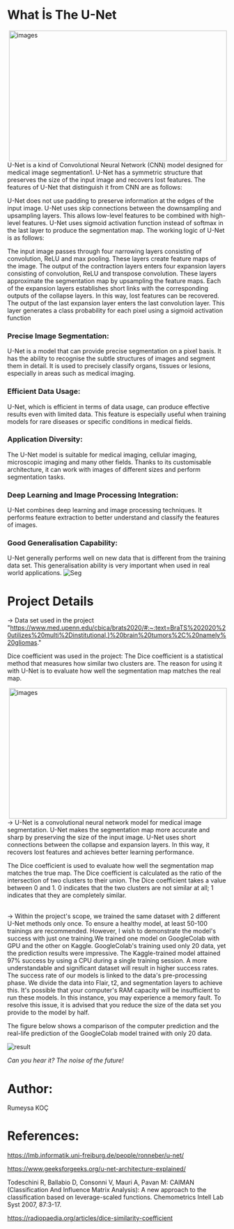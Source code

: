 # What İs The U-Net 

<img src="https://www.frontiersin.org/files/Articles/482352/fonc-09-00964-HTML/image_m/fonc-09-00964-g002.jpg" alt="images" align="right" width="500" height="300">

U-Net is a kind of Convolutional Neural Network (CNN) model designed for medical image segmentation1. U-Net has a symmetric structure that preserves the size of the input image and recovers lost features. 
The features of U-Net that distinguish it from CNN are as follows:

U-Net does not use padding to preserve information at the edges of the input image.
U-Net uses skip connections between the downsampling and upsampling layers. This allows low-level features to be combined with high-level features.
U-Net uses sigmoid activation function instead of softmax in the last layer to produce the segmentation map.
The working logic of U-Net is as follows:

The input image passes through four narrowing layers consisting of convolution, ReLU and max pooling. These layers create feature maps of the image.
The output of the contraction layers enters four expansion layers consisting of convolution, ReLU and transpose convolution. These layers approximate the segmentation map by upsampling the feature maps.
Each of the expansion layers establishes short links with the corresponding outputs of the collapse layers. In this way, lost features can be recovered.
The output of the last expansion layer enters the last convolution layer. This layer generates a class probability for each pixel using a sigmoid activation function

### Precise Image Segmentation:
U-Net is a model that can provide precise segmentation on a pixel basis. It has the ability to recognise the subtle structures of images and segment them in detail. It is used to precisely classify organs, tissues or lesions, especially in areas such as medical imaging.

### Efficient Data Usage:
U-Net, which is efficient in terms of data usage, can produce effective results even with limited data. This feature is especially useful when training models for rare diseases or specific conditions in medical fields.

### Application Diversity:
The U-Net model is suitable for medical imaging, cellular imaging, microscopic imaging and many other fields. Thanks to its customisable architecture, it can work with images of different sizes and perform segmentation tasks.

### Deep Learning and Image Processing Integration:
U-Net combines deep learning and image processing techniques. It performs feature extraction to better understand and classify the features of images.

### Good Generalisation Capability:
U-Net generally performs well on new data that is different from the training data set. This generalisation ability is very important when used in real world applications.
![Seg](https://github.com/KocHanim/Brain-Tumour-Segmentation-with-Artificial-Intelligence-Model-U-Net-/assets/115664157/ec3864f8-2dac-47b2-8dd5-6bf59e338f72)


# Project Details 
-> Data set used in the project "https://www.med.upenn.edu/cbica/brats2020/#:~:text=BraTS%202020%20utilizes%20multi%2Dinstitutional,)%20brain%20tumors%2C%20namely%20gliomas."

Dice coefficient was used in the project:
The Dice coefficient is a statistical method that measures how similar two clusters are. The reason for using it with U-Net is to evaluate how well the segmentation map matches the real map.

<img src="https://miro.medium.com/v2/resize:fit:1400/1*tSqwQ9tvLmeO9raDqg3i-w.png" alt="images" align="right" width="500" height="300">
-> U-Net is a convolutional neural network model for medical image segmentation. U-Net makes the segmentation map more accurate and sharp by preserving the size of the input image. U-Net uses short connections between the collapse and expansion layers. In this way, it recovers lost features and achieves better learning performance.

The Dice coefficient is used to evaluate how well the segmentation map matches the true map. The Dice coefficient is calculated as the ratio of the intersection of two clusters to their union. The Dice coefficient takes a value between 0 and 1. 0 indicates that the two clusters are not similar at all; 1 indicates that they are completely similar.
<br>
<br>

-> Within the project's scope, we trained the same dataset with 2 different U-Net methods only once. To ensure a healthy model, at least 50-100 trainings are recommended.  However, I wish to demonstrate the model's success with just one training.We trained one model on GoogleColab with GPU and the other on Kaggle. GoogleColab's training used only 20 data, yet the prediction results were impressive. The Kaggle-trained model attained 97% success by using a CPU during a single training session. A more understandable and significant dataset will result in higher success rates. The success rate of our models is linked to the data's pre-processing phase.  We divide the data into Flair, t2, and segmentation layers to achieve this.  It's possible that your computer's RAM capacity will be insufficient to run these models. In this instance, you may experience a memory fault. To resolve this issue, it is advised that you reduce the size of the data set you provide to the model by half.

The figure below shows a comparison of the computer prediction and the real-life prediction of the GoogleColab model trained with only 20 data.  


![result](https://github.com/KocHanim/Brain-Tumour-Segmentation-with-Artificial-Intelligence-Model-U-Net-/assets/115664157/3b7c7505-69dd-41d0-a27e-9180d953da8d)

*Can you hear it? The noise of the future!*

# Author:
Rumeysa KOÇ

# References:
https://lmb.informatik.uni-freiburg.de/people/ronneber/u-net/


https://www.geeksforgeeks.org/u-net-architecture-explained/


Todeschini R, Ballabio D, Consonni V, Mauri A, Pavan M: CAIMAN (Classification And Influence Matrix Analysis): A new approach to the classification based on leverage-scaled functions. Chemometrics Intell Lab Syst 2007, 87:3-17.


https://radiopaedia.org/articles/dice-similarity-coefficient






